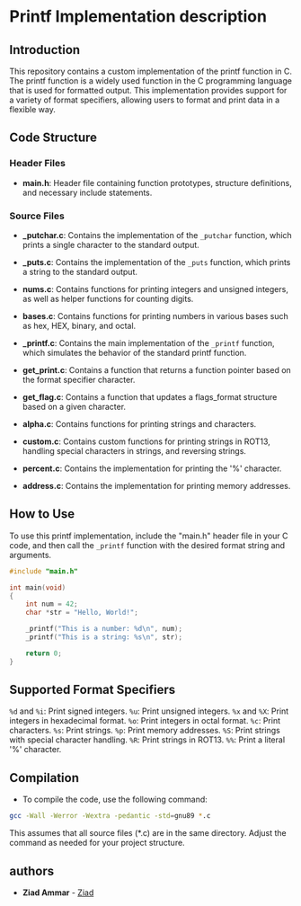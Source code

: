 # Printf Implementation description 

## Introduction
This repository contains a custom implementation of the printf function in C. The printf function is a widely used function in the C programming language that is used for formatted output. This implementation provides support for a variety of format specifiers, allowing users to format and print data in a flexible way.

## Code Structure

### Header Files
- **main.h**: Header file containing function prototypes, structure definitions, and necessary include statements.

### Source Files
- **_putchar.c**: Contains the implementation of the `_putchar` function, which prints a single character to the standard output.

- **_puts.c**: Contains the implementation of the `_puts` function, which prints a string to the standard output.

- **nums.c**: Contains functions for printing integers and unsigned integers, as well as helper functions for counting digits.

- **bases.c**: Contains functions for printing numbers in various bases such as hex, HEX, binary, and octal.

- **_printf.c**: Contains the main implementation of the `_printf` function, which simulates the behavior of the standard printf function.

- **get_print.c**: Contains a function that returns a function pointer based on the format specifier character.

- **get_flag.c**: Contains a function that updates a flags_format structure based on a given character.

- **alpha.c**: Contains functions for printing strings and characters.

- **custom.c**: Contains custom functions for printing strings in ROT13, handling special characters in strings, and reversing strings.

- **percent.c**: Contains the implementation for printing the '%' character.

- **address.c**: Contains the implementation for printing memory addresses.

## How to Use

To use this printf implementation, include the "main.h" header file in your C code, and then call the `_printf` function with the desired format string and arguments.

```c
#include "main.h"

int main(void)
{
    int num = 42;
    char *str = "Hello, World!";

    _printf("This is a number: %d\n", num);
    _printf("This is a string: %s\n", str);

    return 0;
}
```
## Supported Format Specifiers
`%d` and `%i`: Print signed integers.
`%u`: Print unsigned integers.
`%x` and `%X`: Print integers in hexadecimal format.
`%o`: Print integers in octal format.
`%c`: Print characters.
`%s`: Print strings.
`%p`: Print memory addresses.
`%S`: Print strings with special character handling.
`%R`: Print strings in ROT13.
`%%`: Print a literal '%' character.
## Compilation
- To compile the code, use the following command:

```bash
gcc -Wall -Werror -Wextra -pedantic -std=gnu89 *.c
```

This assumes that all source files (*.c) are in the same directory. Adjust the command as needed for your project structure.
## authors
* **Ziad Ammar** - [Ziad](https://github.com/zezo773)
